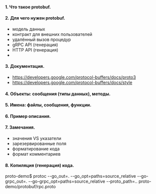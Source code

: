 #### 1. Что такое protobuf.

#### 2. Для чего нужен protobuf.
- модель данных
- контракт для внешних пользователей
- удалённый вызов процедур
- gRPC API (генерация)
- HTTP API (генерация)
- 
#### 3. Документация.
- https://developers.google.com/protocol-buffers/docs/proto3
- https://developers.google.com/protocol-buffers/docs/style

#### 4. Объекты: сообщения (типы данных), методы.

#### 5. Имена: файлы, сообщения, функции.

#### 6. Пример описания.

#### 7. Замечания.
- значения VS указатели
- зарезервированные поля
- форматирование кода
- формат комментариев

#### 8. Копиляция (генерация) кода.
proto-demo$ protoc --go_out=. --go_opt=paths=source_relative --go-grpc_out=. --go-grpc_opt=paths=source_relative --proto_path=.. proto-demo/protobuf/rpc.proto
